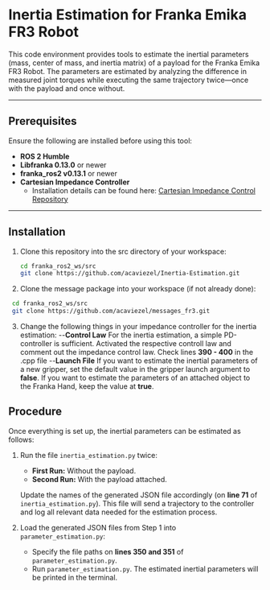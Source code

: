# Inertia Estimation for Franka Emika FR3 Robot

This code environment provides tools to estimate the inertial parameters (mass, center of mass, and inertia matrix) of a payload for the Franka Emika FR3 Robot. The parameters are estimated by analyzing the difference in measured joint torques while executing the same trajectory twice—once with the payload and once without.

---

## Prerequisites

Ensure the following are installed before using this tool:

- **ROS 2 Humble**
- **Libfranka 0.13.0** or newer
- **franka_ros2 v0.13.1** or newer
- **Cartesian Impedance Controller**
  - Installation details can be found here: [Cartesian Impedance Control Repository](https://github.com/acaviezel/cartesian_impedance_control)

---

## Installation

1. Clone this repository into the src directory of your workspace:

   ```bash
   cd franka_ros2_ws/src
   git clone https://github.com/acaviezel/Inertia-Estimation.git
   ```
2. Clone the message package into your workspace (if not already done):
  ```bash
   cd franka_ros2_ws/src
   git clone https://github.com/acaviezel/messages_fr3.git
   ```
3. Change the following things in your impedance controller for the inertia estimation:
   --**Control Law**
   For the inertia estimation, a simple PD-controller is sufficient. Activated the respective controll law and comment out the impedance control law. Check lines **390 - 400** in the .cpp file
   --**Launch File**
   If you want to estimate the inertial parameters of a new gripper, set the default value in the gripper launch argument to **false**. If you want to estimate the parameters of an attached object to the Franka Hand, keep the value at **true**. 
   
## Procedure

Once everything is set up, the inertial parameters can be estimated as follows:

1. Run the file `inertia_estimation.py` twice:
   - **First Run:** Without the payload.
   - **Second Run:** With the payload attached.
   
   Update the names of the generated JSON file accordingly (on **line 71** of `inertia_estimation.py`). This file will send a trajectory to the controller and log all relevant data needed for the estimation process.

2. Load the generated JSON files from Step 1 into `parameter_estimation.py`:
   - Specify the file paths on **lines 350 and 351** of `parameter_estimation.py`.
   - Run `parameter_estimation.py`. The estimated inertial parameters will be printed in the terminal.
